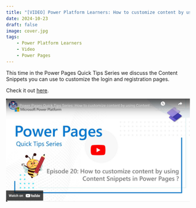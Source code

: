 ```yaml
---
title: "[VIDEO] Power Platform Learners: How to customize content by using Content Snippets in Power Pages?"
date: 2024-10-23
draft: false
image: cover.jpg
tags: 
    - Power Platform Learners
    - Video
    - Power Pages
---
```


This time in the Power Pages Quick Tips Series we discuss the Content Snippets you can use to customize the login and registration pages.

Check it out [here](https://youtu.be/nWyGKEqbhqA).

[![](video.jpg)](https://youtu.be/nWyGKEqbhqA)